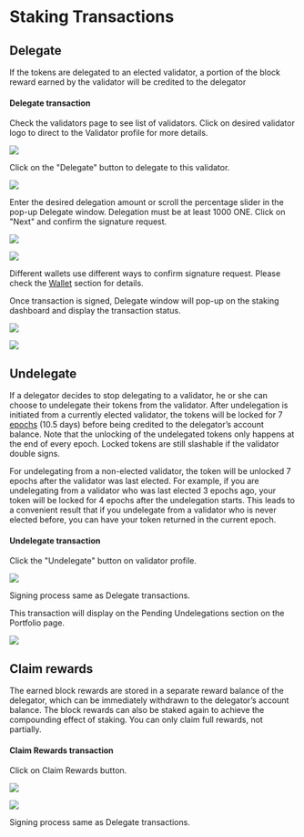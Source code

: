 # Staking Transactions

## Delegate

If the tokens are delegated to an elected validator, a portion of the block reward earned by the validator will be credited to the delegator

#### Delegate transaction

Check the validators page to see list of validators. Click on desired validator logo to direct to the Validator profile for more details.

![](../../.gitbook/assets/image%20%2866%29.png)

Click on the "Delegate" button to delegate to this validator.

![](../../.gitbook/assets/image%20%289%29.png)

Enter the desired delegation amount or scroll the percentage slider in the pop-up Delegate window. Delegation must be at least 1000 ONE. Click on "Next" and confirm the signature request.

![](../../.gitbook/assets/image%20%2833%29.png)

![](../../.gitbook/assets/image%20%2824%29.png)

Different wallets use different ways to confirm signature request. Please check the [Wallet](https://app.gitbook.com/@harmony-one/s/home/~/drafts/-M7F2-rR3OLvk7_5kftG/wallets) section for details.

Once transaction is signed, Delegate window will pop-up on the staking dashboard and display the transaction status.

![](../../.gitbook/assets/image%20%28181%29.png)

![](../../.gitbook/assets/image%20%2814%29.png)

## Undelegate

If a delegator decides to stop delegating to a validator, he or she can choose to undelegate their tokens from the validator. After undelegation is initiated from a currently elected validator, the tokens will be locked for 7 [epochs](https://docs.harmony.one/home/validators/definitions/epoch-transition) \(10.5 days\) before being credited to the delegator’s account balance. Note that the unlocking of the undelegated tokens only happens at the end of every epoch. Locked tokens are still slashable if the validator double signs.

For undelegating from a non-elected validator, the token will be unlocked 7 epochs after the validator was last elected. For example, if you are undelegating from a validator who was last elected 3 epochs ago, your token will be locked for 4 epochs after the undelegation starts. This leads to a convenient result that if you undelegate from a validator who is never elected before, you can have your token returned in the current epoch.

#### Undelegate transaction

Click the "Undelegate" button on validator profile.

![](../../.gitbook/assets/image%20%28150%29.png)

Signing process same as Delegate transactions.

This transaction will display on the Pending Undelegations section on the Portfolio page.

![](../../.gitbook/assets/image%20%28115%29.png)

## Claim rewards

The earned block rewards are stored in a separate reward balance of the delegator, which can be immediately withdrawn to the delegator’s account balance. The block rewards can also be staked again to achieve the compounding effect of staking. You can only claim full rewards, not partially.

#### Claim Rewards transaction

Click on Claim Rewards button.

![](../../.gitbook/assets/image%20%2894%29.png)

![](../../.gitbook/assets/image%20%288%29.png)

Signing process same as Delegate transactions.

